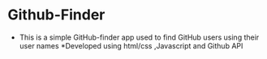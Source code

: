 # Github-Finder
* This is a simple GitHub-finder app used to find GitHub users using their user names
*Developed using html/css ,Javascript and Github API
